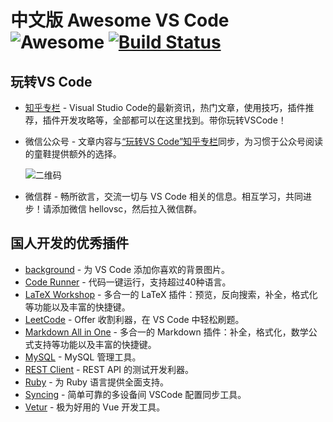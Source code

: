 # 中文版 Awesome VS Code ![Awesome](https://cdn.rawgit.com/sindresorhus/awesome/d7305f38d29fed78fa85652e3a63e154dd8e8829/media/badge.svg) [![Build Status](https://travis-ci.com/formulahendry/awesome-vscode-cn.svg?branch=master)](https://travis-ci.com/formulahendry/awesome-vscode-cn)

## 玩转VS Code

* [知乎专栏](https://zhuanlan.zhihu.com/vs-code) - Visual Studio Code的最新资讯，热门文章，使用技巧，插件推荐，插件开发攻略等，全部都可以在这里找到。带你玩转VSCode！
* 微信公众号 - 文章内容与[“玩转VS Code”知乎专栏](https://zhuanlan.zhihu.com/vs-code)同步，为习惯于公众号阅读的童鞋提供额外的选择。

  ![二维码](https://s1.ax1x.com/2018/12/31/F4mUVs.jpg)
* 微信群 - 畅所欲言，交流一切与 VS Code 相关的信息。相互学习，共同进步！请添加微信 hellovsc，然后拉入微信群。

## 国人开发的优秀插件

* [background](https://marketplace.visualstudio.com/items?itemName=shalldie.background) - 为 VS Code 添加你喜欢的背景图片。
* [Code Runner](https://marketplace.visualstudio.com/items?itemName=formulahendry.code-runner) - 代码一键运行，支持超过40种语言。
* [LaTeX Workshop](https://marketplace.visualstudio.com/items?itemName=James-Yu.latex-workshop) - 多合一的 LaTeX 插件：预览，反向搜索，补全，格式化等功能以及丰富的快捷键。
* [LeetCode](https://marketplace.visualstudio.com/items?itemName=shengchen.vscode-leetcode) - Offer 收割利器，在 VS Code 中轻松刷题。
* [Markdown All in One](https://marketplace.visualstudio.com/items?itemName=yzhang.markdown-all-in-one) - 多合一的 Markdown 插件：补全，格式化，数学公式支持等功能以及丰富的快捷键。
* [MySQL](https://marketplace.visualstudio.com/items?itemName=formulahendry.vscode-mysql) - MySQL 管理工具。
* [REST Client](https://marketplace.visualstudio.com/items?itemName=humao.rest-client) - REST API 的测试开发利器。
* [Ruby](https://marketplace.visualstudio.com/items?itemName=rebornix.Ruby) - 为 Ruby 语言提供全面支持。
* [Syncing](https://marketplace.visualstudio.com/items?itemName=nonoroazoro.syncing) - 简单可靠的多设备间 VSCode 配置同步工具。
* [Vetur](https://marketplace.visualstudio.com/items?itemName=octref.vetur) - 极为好用的 Vue 开发工具。